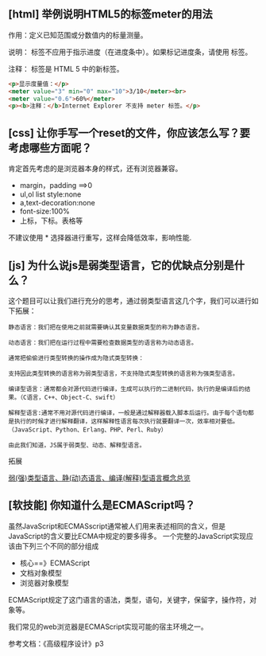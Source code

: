 ## [html] 举例说明HTML5的标签meter的用法

作用：定义已知范围或分数值内的标量测量。

说明： 标签不应用于指示进度（在进度条中）。如果标记进度条，请使用 标签。

注释： 标签是 HTML 5 中的新标签。

```html
<p>显示度量值：</p>
<meter value="3" min="0" max="10">3/10</meter><br>
<meter value="0.6">60%</meter>
<p><b>注释：</b>Internet Explorer 不支持 meter 标签。</p>
```

## [css] 让你手写一个reset的文件，你应该怎么写？要考虑哪些方面呢？

肯定首先考虑的是浏览器本身的样式，还有浏览器兼容。

* margin，padding ==>0
* ul,ol list style:none
* a,text-decoration:none
* font-size:100%
* 上标，下标。表格等

不建议使用 * 选择器进行重写，这样会降低效率，影响性能.

## [js] 为什么说js是弱类型语言，它的优缺点分别是什么？

这个题目可以让我们进行充分的思考，通过弱类型语言这几个字，我们可以进行如下拓展：

    静态语言：我们把在使用之前就需要确认其变量数据类型的称为静态语言。
    
    动态语言：我们把在运行过程中需要检查数据类型的语言称为动态语言。
    
    通常把偷偷进行类型转换的操作成为隐式类型转换：
    
    支持因此类型转换的语言称为弱类型语言，不支持隐式类型转换的语言称为强类型语言。
    
    编译型语言：通常都会对源代码进行编译，生成可以执行的二进制代码，执行的是编译后的结果。（C语言，C++、Object-C、swift）
    
    解释型语言:通常不用对源代码进行编译，一般是通过解释器载入脚本后运行。由于每个语句都是执行的时候才进行解释翻译，这样解释性语言每次执行就要翻译一次，效率相对要低。（JavaScript、Python、Erlang、PHP、Perl、Ruby）

    由此我们知道，JS属于弱类型、动态、解释型语言。

拓展

[弱(强)类型语言、静(动)态语言、编译(解释)型语言概念总览](https://www.liugezhou.online/2019/10/15/%E5%BC%B1(%E5%BC%BA)%E7%B1%BB%E5%9E%8B%E8%AF%AD%E8%A8%80%E3%80%81%E9%9D%99(%E5%8A%A8)%E6%80%81%E8%AF%AD%E8%A8%80%E3%80%81%E7%BC%96%E8%AF%91(%E8%A7%A3%E9%87%8A)%E5%9E%8B%E8%AF%AD%E8%A8%80%E6%A6%82%E5%BF%B5%E6%80%BB%E8%A7%88/)


## [软技能] 你知道什么是ECMAScript吗？
虽然JavaScript和ECMASscript通常被人们用来表述相同的含义，但是JavaScript的含义要比ECMA中规定的要多得多。
一个完整的JavaScript实现应该由下列三个不同的部分组成
* 核心==》ECMAScript
* 文档对象模型
* 浏览器对象模型

ECMAScript规定了这门语言的语法，类型，语句，关键字，保留字，操作符，对象等。

我们常见的web浏览器是ECMAScript实现可能的宿主环境之一。

参考文档：《高级程序设计》p3
